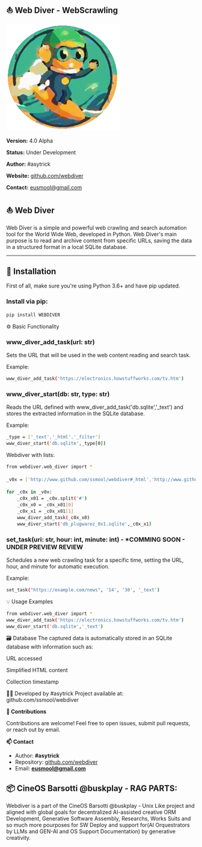 ## ⛵ Web Diver - WebScrawling
![Python Webdiver Webscrawling Logo](./assets/webdivervas.gif)

**Version:** 4.0 Alpha

**Status:** Under Development  

**Author:** #asytrick

**Website:** [github.com/webdiver](https://github.com/ssmool/webdiver)  

**Contact:** eusmool@gmail.com  

## ⛵ Web Diver

Web Diver is a simple and powerful web crawling and search automation tool for the World Wide Web, developed in Python. Web Diver's main purpose is to read and archive content from specific URLs, saving the data in a structured format in a local SQLite database.

---

## 🚀 Installation

First of all, make sure you're using Python 3.6+ and have pip updated.

### Install via pip:
```bash
pip install WEBDIVER
```

⚙️ Basic Functionality

### www_diver_add_task(url: str)
Sets the URL that will be used in the web content reading and search task.

Example:

```bash
www_diver_add_task('https://electronics.howstuffworks.com/tv.htm')
```

### www_diver_start(db: str, type: str)
Reads the URL defined with www_diver_add_task('db.sqlite','_text') and stores the extracted information in the SQLite database.

Example:

```bash
_type = ['_text','_html','_filter']
www_diver_start('db.sqlite',_type[0])
```

Webdiver with lists:

```bash
from webdiver.web_diver import *

_v0x = ['http://www.github.com/ssmool/webdiver#_html','http://www.github.com/ssmool/radgram#_text','http://www.github.com/ssmool/cinewiz/raw/main/assets/cinewiz_cover.gif#_download']

for _c0x in _v0x:
    _c0x_x01 = _c0x.split('#')
    _c0x_x0 = _c0x_x01[0]
    _c0x_x1 = _c0x_x01[1]
    www_diver_add_task(_c0x_x0)
    www_diver_start('db_plugwarez_0x1.sqlite',_c0x_x1)
```


### set_task(uri: str, hour: int, minute: int) - *COMMING SOON - UNDER PREVIEW REVIEW

Schedules a new web crawling task for a specific time, setting the URL, hour, and minute for automatic execution.

Example:

```bash
set_task("https://example.com/news", '14', '30', '_text')
```

💡 Usage Examples

```bash
from webdiver.web_diver import *
www_diver_add_task('https://electronics.howstuffworks.com/tv.htm')
www_diver_start('db.sqlite','_text')
```

🗃️ Database
The captured data is automatically stored in an SQLite database with information such as:

URL accessed

Simplified HTML content

Collection timestamp

👨‍💻 Developed by
#asytrick
Project available at: github.com/ssmool/webdiver

**🤝 Contributions**

Contributions are welcome! Feel free to open issues, submit pull requests, or reach out by email.

**📫 Contact**

- Author: **#asytrick**  
- Repository: [github.com/webdiver](https://github.com/ssmool/webdiver)  
- Email: **eusmool@gmail.com**

## 📦 CineOS Barsotti @buskplay - RAG PARTS:

Webdiver is a part of the CineOS Barsotti @buskplay - Unix Like project and aligned with global goals for decentralized AI-assisted creative ORM Development, Generative Software Assembly, Researchs, Works Suits and so much more pourposes for SW Deploy and support for(AI Orquestrators by LLMs and GEN-AI and OS Support Documentation) by generative creativity.
